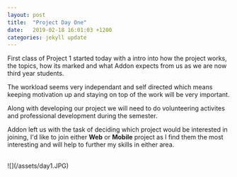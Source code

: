 ```yaml
---
layout: post
title:  "Project Day One"
date:   2019-02-18 16:01:03 +1200
categories: jekyll update
---
```


First class of Project 1 started today with a intro into how the project works, the topics, how its marked and what Addon expects from us as we are now third year students.

The workload seems very independant and self directed which means keeping motivation up and staying on top of the work will be very important.

Along with developing our project we will need to do volunteering activites and professional development during the semester. 

Addon left us with the task of deciding which project would be interested in joining, I'd like to join either **Web** or **Mobile** project as I find them the most interesting and will help to further my skills in either area. 

<br>
![](/assets/day1.JPG)